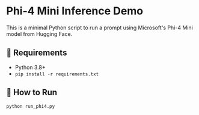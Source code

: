 # Phi-4 Mini Inference Demo

This is a minimal Python script to run a prompt using Microsoft's Phi-4 Mini model from Hugging Face.

## 💾 Requirements

- Python 3.8+
- `pip install -r requirements.txt`

## 🚀 How to Run

```bash
python run_phi4.py
